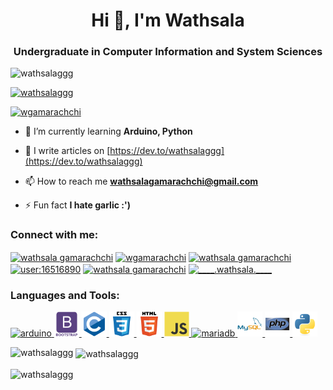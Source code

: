 <h1 align="center">Hi 👋, I'm Wathsala</h1>
<h3 align="center">Undergraduate in Computer Information and System Sciences</h3>

<p align="left"> <img src="https://komarev.com/ghpvc/?username=wathsalaggg&label=Profile%20views&color=0e75b6&style=flat" alt="wathsalaggg" /> </p>

<p align="left"> <a href="https://github.com/ryo-ma/github-profile-trophy"><img src="https://github-profile-trophy.vercel.app/?username=wathsalaggg" alt="wathsalaggg" /></a> </p>

<p align="left"> <a href="https://twitter.com/wgamarachchi" target="blank"><img src="https://img.shields.io/twitter/follow/wgamarachchi?logo=twitter&style=for-the-badge" alt="wgamarachchi" /></a> </p>

- 🌱 I’m currently learning **Arduino, Python**

- 📝 I write articles on [https://dev.to/wathsalaggg](https://dev.to/wathsalaggg)

- 📫 How to reach me **wathsalagamarachchi@gmail.com**

- ⚡ Fun fact **I hate garlic :')**

<h3 align="left">Connect with me:</h3>
<p align="left">
<a href="https://dev.to/wathsala gamarachchi" target="blank"><img align="center" src="https://cdn.jsdelivr.net/npm/simple-icons@3.0.1/icons/dev-dot-to.svg" alt="wathsala gamarachchi" height="30" width="40" /></a>
<a href="https://twitter.com/wgamarachchi" target="blank"><img align="center" src="https://raw.githubusercontent.com/rahuldkjain/github-profile-readme-generator/master/src/images/icons/Social/twitter.svg" alt="wgamarachchi" height="30" width="40" /></a>
<a href="https://linkedin.com/in/wathsala gamarachchi" target="blank"><img align="center" src="https://raw.githubusercontent.com/rahuldkjain/github-profile-readme-generator/master/src/images/icons/Social/linked-in-alt.svg" alt="wathsala gamarachchi" height="30" width="40" /></a>
<a href="https://stackoverflow.com/users/user:16516890" target="blank"><img align="center" src="https://raw.githubusercontent.com/rahuldkjain/github-profile-readme-generator/master/src/images/icons/Social/stack-overflow.svg" alt="user:16516890" height="30" width="40" /></a>
<a href="https://fb.com/wathsala gamarachchi" target="blank"><img align="center" src="https://raw.githubusercontent.com/rahuldkjain/github-profile-readme-generator/master/src/images/icons/Social/facebook.svg" alt="wathsala gamarachchi" height="30" width="40" /></a>
<a href="https://instagram.com/____.wathsala.____" target="blank"><img align="center" src="https://raw.githubusercontent.com/rahuldkjain/github-profile-readme-generator/master/src/images/icons/Social/instagram.svg" alt="____.wathsala.____" height="30" width="40" /></a>
</p>

<h3 align="left">Languages and Tools:</h3>
<p align="left"> <a href="https://www.arduino.cc/" target="_blank"> <img src="https://cdn.worldvectorlogo.com/logos/arduino-1.svg" alt="arduino" width="40" height="40"/> </a> <a href="https://getbootstrap.com" target="_blank"> <img src="https://raw.githubusercontent.com/devicons/devicon/master/icons/bootstrap/bootstrap-plain-wordmark.svg" alt="bootstrap" width="40" height="40"/> </a> <a href="https://www.cprogramming.com/" target="_blank"> <img src="https://raw.githubusercontent.com/devicons/devicon/master/icons/c/c-original.svg" alt="c" width="40" height="40"/> </a> <a href="https://www.w3schools.com/css/" target="_blank"> <img src="https://raw.githubusercontent.com/devicons/devicon/master/icons/css3/css3-original-wordmark.svg" alt="css3" width="40" height="40"/> </a> <a href="https://www.w3.org/html/" target="_blank"> <img src="https://raw.githubusercontent.com/devicons/devicon/master/icons/html5/html5-original-wordmark.svg" alt="html5" width="40" height="40"/> </a> <a href="https://developer.mozilla.org/en-US/docs/Web/JavaScript" target="_blank"> <img src="https://raw.githubusercontent.com/devicons/devicon/master/icons/javascript/javascript-original.svg" alt="javascript" width="40" height="40"/> </a> <a href="https://mariadb.org/" target="_blank"> <img src="https://www.vectorlogo.zone/logos/mariadb/mariadb-icon.svg" alt="mariadb" width="40" height="40"/> </a> <a href="https://www.mysql.com/" target="_blank"> <img src="https://raw.githubusercontent.com/devicons/devicon/master/icons/mysql/mysql-original-wordmark.svg" alt="mysql" width="40" height="40"/> </a> <a href="https://www.php.net" target="_blank"> <img src="https://raw.githubusercontent.com/devicons/devicon/master/icons/php/php-original.svg" alt="php" width="40" height="40"/> </a> <a href="https://www.python.org" target="_blank"> <img src="https://raw.githubusercontent.com/devicons/devicon/master/icons/python/python-original.svg" alt="python" width="40" height="40"/> </a> </p>

<p><img align="left" src="https://github-readme-stats.vercel.app/api/top-langs?username=wathsalaggg&show_icons=true&locale=en&layout=compact" alt="wathsalaggg" /></p>

<p>&nbsp;<img align="center" src="https://github-readme-stats.vercel.app/api?username=wathsalaggg&show_icons=true&locale=en" alt="wathsalaggg" /></p>

<p><img align="center" src="https://github-readme-streak-stats.herokuapp.com/?user=wathsalaggg&" alt="wathsalaggg" /></p>


